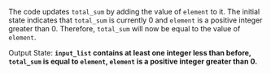 The code updates `total_sum` by adding the value of `element` to it. The initial state indicates that `total_sum` is currently 0 and `element` is a positive integer greater than 0. Therefore, `total_sum` will now be equal to the value of `element`.

Output State: **`input_list` contains at least one integer less than before, `total_sum` is equal to `element`, `element` is a positive integer greater than 0.**